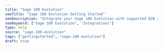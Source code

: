 ```yaml
---
title: "Sage 100 Evolution"
seoTitle: "Sage 100 Evolution Getting Started"
seoDescription: "Integrate your Sage 100 Evolution with supported B2B and B2C Systems through Stock2Shop"
seoKeyword: ["Sage 100 Evolution", "Integrations"]
type: help
source: "sage-100-evolution"
tags: ["gettingstarted", "sage-100-evolution"]
draft: true
---
```

